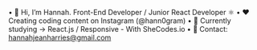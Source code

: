 • 👋 Hi, I’m Hannah. Front-End Developer / Junior React Developer ⚛️
• ❤️ Creating coding content on Instagram (@hann0gram)
• 🌱 Currently studying -> React.js / Responsive - With SheCodes.io
• 📧 Contact: hannahjeanharries@gmail.com
<!---
hann0r/hann0r is a ✨ special ✨ repository because its `README.md` (this file) appears on your GitHub profile.
You can click the Preview link to take a look at your changes.
--->
